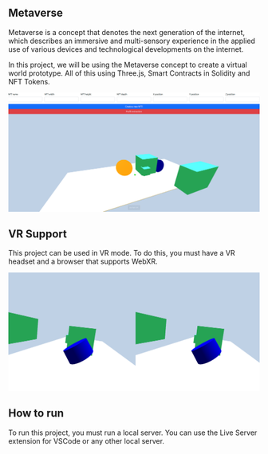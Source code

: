 ## Metaverse

Metaverse is a concept that denotes the next generation of the internet, which describes an immersive and multi-sensory experience in the applied use of various devices and technological developments on the internet.

In this project, we will be using the Metaverse concept to create a virtual world prototype. All of this using Three.js, Smart Contracts in Solidity and NFT Tokens.

![Metaverse](./img/screen-1.png "Metaverse prototype")

## VR Support

This project can be used in VR mode. To do this, you must have a VR headset and a browser that supports WebXR.

![Screen](./img/screen-2.png "VR Demo")

## How to run

To run this project, you must run a local server. You can use the Live Server extension for VSCode or any other local server.